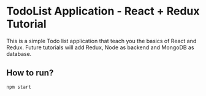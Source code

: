 # TodoList Application - React + Redux Tutorial

This is a simple Todo list application that teach you the basics of React and Redux. Future tutorials will add Redux, Node as backend and MongoDB as database.

## How to run?

`npm start`
